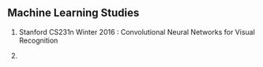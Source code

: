## Machine Learning Studies

1. Stanford CS231n Winter 2016 : Convolutional Neural Networks for Visual Recognition

2. 